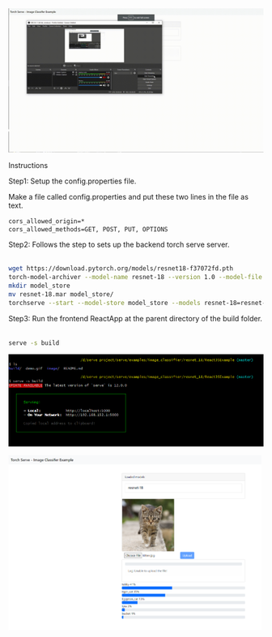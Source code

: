 <img src="./demo.gif" width="700">

Instructions

Step1: Setup the config.properties file.

Make a file called config.properties and put these two lines in the file as text.

```
cors_allowed_origin=*
cors_allowed_methods=GET, POST, PUT, OPTIONS
```

Step2: Follows the step to sets up the backend torch serve server.

```bash

wget https://download.pytorch.org/models/resnet18-f37072fd.pth
torch-model-archiver --model-name resnet-18 --version 1.0 --model-file ./examples/image_classifier/resnet_18/model.py --serialized-file resnet18-f37072fd.pth --handler image_classifier --extra-files ./examples/image_classifier/index_to_name.json
mkdir model_store
mv resnet-18.mar model_store/
torchserve --start --model-store model_store --models resnet-18=resnet-18.mar --ts-config config.properties

```

Step3: Run the frontend ReactApp at the parent directory of the build folder.

```bash

serve -s build

```

![](image/README/1625839865715.png)

<img src="image/README/1625836884119.png" width="500">
